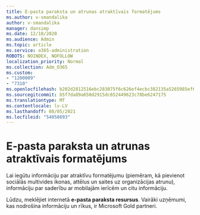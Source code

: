 ```yaml
---
title: E-pasta paraksta un atrunas atraktīvais formatējums
ms.author: v-smandalika
author: v-smandalika
manager: dansimp
ms.date: 12/18/2020
ms.audience: Admin
ms.topic: article
ms.service: o365-administration
ROBOTS: NOINDEX, NOFOLLOW
localization_priority: Normal
ms.collection: Adm_O365
ms.custom:
- "1200009"
- "7310"
ms.openlocfilehash: b202d2812516ebc283075f6c626ef4ecbc382135a5265985ef61aab1c4eedca6
ms.sourcegitcommit: b5f7da89a650d2915dc652449623c78be6247175
ms.translationtype: MT
ms.contentlocale: lv-LV
ms.lasthandoff: 08/05/2021
ms.locfileid: "54058693"
---
```

# <a name="fancy-formatting-for-your-email-signature-and-disclaimer"></a>E-pasta paraksta un atrunas atraktīvais formatējums
Lai iegūtu informāciju par atraktīvu formatējumu (piemēram, kā pievienot sociālās multivides ikonas, attēlus un saites uz organizācijas atrunu), informāciju par saderību ar mobilajām ierīcēm un citu informāciju.

Lūdzu, meklējiet internetā **e-pasta paraksta resursus**. Vairāki uzņēmumi, kas nodrošina informāciju un rīkus, ir Microsoft Gold partneri.
